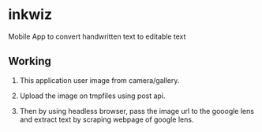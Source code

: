 # inkwiz

Mobile App to convert handwritten text to editable text

## Working

1. This application user image from camera/gallery.

2. Upload the image on tmpfiles using post api.

3. Then by using headless browser, pass the image url to the gooogle lens and extract text by scraping webpage of google lens.


